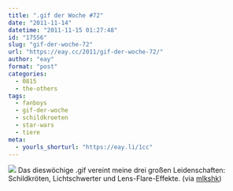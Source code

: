 ```yaml
---
title: ".gif der Woche #72"
date: "2011-11-14"
datetime: "2011-11-15 01:27:48"
id: "17556"
slug: "gif-der-woche-72"
url: "https://eay.cc/2011/gif-der-woche-72/"
author: "eay"
format: "post"
categories:
  - 0815
  - the-others
tags:
  - fanboys
  - gif-der-woche
  - schildkroeten
  - star-wars
  - tiere
meta:
  - yourls_shorturl: "https://eay.li/1cc"
---
```


![](https://eay.cc/uploads/2011/turtlesaber.gif) Das dieswöchige .gif vereint meine drei großen Leidenschaften: Schildkröten, Lichtschwerter und Lens-Flare-Effekte. (via [mlkshk](http://mlkshk.com/p/9A5F))
